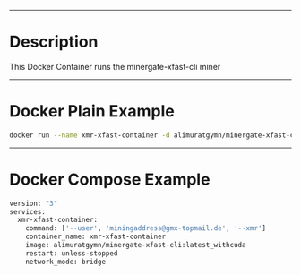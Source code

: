 ----------------
Description
==================

This Docker Container runs the minergate-xfast-cli miner


----------------
Docker Plain Example
==================
```bash
docker run --name xmr-xfast-container -d alimuratgymn/minergate-xfast-cli:latest --user miningaddress@gmx-topmail.de --xmr
```

----------------
Docker Compose Example
==================
```bash
version: "3"
services:
  xmr-xfast-container:
    command: ['--user', 'miningaddress@gmx-topmail.de', '--xmr']
    container_name: xmr-xfast-container
    image: alimuratgymn/minergate-xfast-cli:latest_withcuda
    restart: unless-stopped
    network_mode: bridge
```
